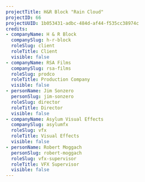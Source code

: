 ```yaml
---
projectTitle: H&R Block "Rain Cloud"
projectID: 66
projectUUID: 1b053431-adbc-484d-af44-f535cc38974c
credits:
- companyName: H & R Block
  companySlug: h-r-block
  roleSlug: client
  roleTitle: Client
  visible: false
- companyName: RSA Films
  companySlug: rsa-films
  roleSlug: prodco
  roleTitle: Production Company
  visible: false
- personName: Jim Sonzero
  personSlug: jim-sonzero
  roleSlug: director
  roleTitle: Director
  visible: false
- companyName: Asylum Visual Effects
  companySlug: asylumfx
  roleSlug: vfx
  roleTitle: Visual Effects
  visible: false
- personName: Robert Moggach
  personSlug: robert-moggach
  roleSlug: vfx-supervisor
  roleTitle: VFX Supervisor
  visible: false
---
```

